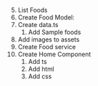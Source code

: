 

5. List Foods
 1. Create Food Model:
 2. Create data.ts
    1. Add Sample foods
 3. Add images to assets
 4. Create Food service
 5. Create Home Component
    1. Add ts
    2. Add html
    3. Add css

 
